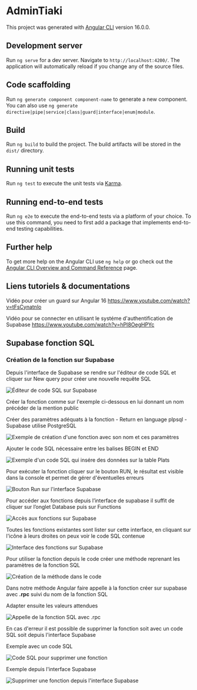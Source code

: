 # AdminTiaki

This project was generated with [Angular CLI](https://github.com/angular/angular-cli) version 16.0.0.

## Development server

Run `ng serve` for a dev server. Navigate to `http://localhost:4200/`. The application will automatically reload if you change any of the source files.

## Code scaffolding

Run `ng generate component component-name` to generate a new component. You can also use `ng generate directive|pipe|service|class|guard|interface|enum|module`.

## Build

Run `ng build` to build the project. The build artifacts will be stored in the `dist/` directory.

## Running unit tests

Run `ng test` to execute the unit tests via [Karma](https://karma-runner.github.io).

## Running end-to-end tests

Run `ng e2e` to execute the end-to-end tests via a platform of your choice. To use this command, you need to first add a package that implements end-to-end testing capabilities.

## Further help

To get more help on the Angular CLI use `ng help` or go check out the [Angular CLI Overview and Command Reference](https://angular.io/cli) page.

## Liens tutoriels & documentations
Vidéo pour créer un guard sur Angular 16
https://www.youtube.com/watch?v=tFsCynatnlo

Vidéo pour se connecter en utilisant le systéme d'authentification de Supabase 
https://www.youtube.com/watch?v=hPI8OegHPYc

## Supabase fonction SQL

### Création de la fonction sur Supabase

Depuis l'interface de Supabase se rendre sur l'éditeur de code SQL et cliquer sur New query pour créer une nouvelle requête SQL

![Éditeur de code SQL sur Supabase](src/assets/images-README/01.png)

Créer la fonction comme sur l'exemple ci-dessous en lui donnant un nom précéder de la mention public

Créer des paramètres adéquats à la fonction - Return en language plpsql - Supabase utilise PostgreSQL

![Exemple de création d'une fonction avec son nom et ces paramètres](src/assets/images-README/02.png)

Ajouter le code SQL nécessaire entre les balises BEGIN et END

![Exemple d'un code SQL qui insére des données sur la table Plats](src/assets/images-README/04.png)

Pour exécuter la fonction cliquer sur le bouton RUN, le résultat est visible dans la console et permet de gérer d'éventuelles erreurs

![Bouton Run sur l'interface Supabase](src/assets/images-README/07.png)

Pour accéder aux fonctions depuis l’interface de supabase il suffit de cliquer sur l’onglet Database puis sur Functions

![Accès aux fonctions sur Supabase](src/assets/images-README/08.png)

Toutes les fonctions existantes sont lister sur cette interface, en cliquant sur l'icône à leurs droites on peux voir le code SQL contenue

![Interface des fonctions sur Supabase](src/assets/images-README/09.png)

Pour utiliser la fonction depuis le code créer une méthode reprenant les paramètres de la fonction SQL

![Création de la méthode dans le code](src/assets/images-README/10.png)

Dans notre méthode Angular faire appelle à la fonction créer sur supabase avec **.rpc** suivi du nom de la fonction SQL

Adapter ensuite les valeurs attendues

![Appelle de la fonction SQL avec .rpc](src/assets/images-README/11.png)

En cas d'erreur il est possible de supprimer la fonction soit avec un code SQL soit depuis l'interface Supabase

Exemple avec un code SQL

![Code SQL pour supprimer une fonction](src/assets/images-README/14.png)

Exemple depuis l'interface Supabase

![Supprimer une fonction depuis l'interface Supabase](src/assets/images-README/DeleteFunction.png)
